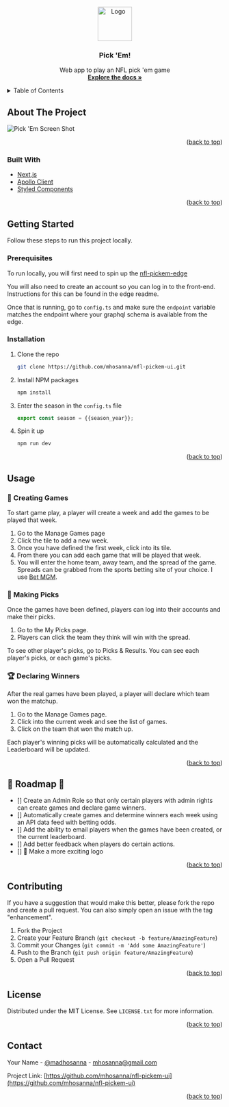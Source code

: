 <div id="top"></div>

<!-- PROJECT LOGO -->
<br />
<div align="center">
  <a href="https://github.com/mhosanna/nfl-pickem-ui">
    <img src="public/favicon.ico" alt="Logo" width="80" height="80">
  </a>

<h3 align="center">Pick 'Em!</h3>

  <p align="center">
    Web app to play an NFL pick 'em game
    <br />
    <a href="https://github.com/mhosanna/nfl-pickem-ui"><strong>Explore the docs »</strong></a>
    <br />
  </p>
</div>



<!-- TABLE OF CONTENTS -->
<details>
  <summary>Table of Contents</summary>
  <ol>
    <li>
      <a href="#about-the-project">About The Project</a>
      <ul>
        <li><a href="#built-with">Built With</a></li>
      </ul>
    </li>
    <li>
      <a href="#getting-started">Getting Started</a>
      <ul>
        <li><a href="#prerequisites">Prerequisites</a></li>
        <li><a href="#installation">Installation</a></li>
      </ul>
    </li>
    <li><a href="#usage">Usage</a></li>
    <li><a href="#roadmap">Roadmap</a></li>
    <li><a href="#contributing">Contributing</a></li>
    <li><a href="#license">License</a></li>
    <li><a href="#contact">Contact</a></li>
    <li><a href="#acknowledgments">Acknowledgments</a></li>
  </ol>
</details>



<!-- ABOUT THE PROJECT -->
## About The Project

![Pick 'Em Screen Shot](https://www.pick-em.club/demo/picks.png)

<p align="right">(<a href="#top">back to top</a>)</p>



### Built With

* [Next.js](https://nextjs.org/)
* [Apollo Client](https://www.apollographql.com/docs/react/)
* [Styled Components](https://styled-components.com/)

<p align="right">(<a href="#top">back to top</a>)</p>



<!-- GETTING STARTED -->
## Getting Started

Follow these steps to run this project locally.

### Prerequisites

To run locally, you will first need to spin up the [nfl-pickem-edge](https://github.com/mhosanna/nfl-pickem-edge)

You will also need to create an account so you can log in to the front-end. Instructions for this can be found in the edge readme.

Once that is running, go to `config.ts` and make sure the `endpoint` variable matches the endpoint where your graphql schema is available from the edge.

### Installation

1. Clone the repo
   ```sh
   git clone https://github.com/mhosanna/nfl-pickem-ui.git
   ```
2. Install NPM packages
   ```sh
   npm install
   ```
3. Enter the season in the `config.ts` file
   ```js
   export const season = {{season_year}};
   ```
4. Spin it up
    ```sh
    npm run dev
    ```

<p align="right">(<a href="#top">back to top</a>)</p>



<!-- USAGE EXAMPLES -->
## Usage

### 🏈 Creating Games
To start game play, a player will create a week and add the games to be played that week. 
1. Go to the Manage Games page
2. Click the tile to add a new week.
3. Once you have defined the first week, click into its tile.
4. From there you can add each game that will be played that week. 
5. You will enter the home team, away team, and the spread of the game. Spreads can be grabbed from the sports betting site of your choice. I use [Bet MGM](https://sports.betmgm.com/en/sports). 

### 🎲 Making Picks
Once the games have been defined, players can log into their accounts and make their picks.
1. Go to the My Picks page.
2. Players can click the team they think will win with the spread.

To see other player's picks, go to Picks & Results. You can see each player's picks, or each game's picks.

### 🏆 Declaring Winners
After the real games have been played, a player will declare which team won the matchup.
1. Go to the Manage Games page.
2. Click into the current week and see the list of games.
3. Click on the team that won the match up. 

Each player's winning picks will be automatically calculated and the Leaderboard will be updated. 

<p align="right">(<a href="#top">back to top</a>)</p>



<!-- ROADMAP -->
## 🚦 Roadmap 🚦

- [] Create an Admin Role so that only certain players with admin rights can create games and declare game winners.
- [] Automatically create games and determine winners each week using an API data feed with betting odds.
- [] Add the ability to email players when the games have been created, or the current leaderboard.
- [] Add better feedback when players do certain actions. 
- [] 🌟 Make a more exciting logo


<p align="right">(<a href="#top">back to top</a>)</p>



<!-- CONTRIBUTING -->
## Contributing

If you have a suggestion that would make this better, please fork the repo and create a pull request. You can also simply open an issue with the tag "enhancement".

1. Fork the Project
2. Create your Feature Branch (`git checkout -b feature/AmazingFeature`)
3. Commit your Changes (`git commit -m 'Add some AmazingFeature'`)
4. Push to the Branch (`git push origin feature/AmazingFeature`)
5. Open a Pull Request

<p align="right">(<a href="#top">back to top</a>)</p>



<!-- LICENSE -->
## License

Distributed under the MIT License. See `LICENSE.txt` for more information.

<p align="right">(<a href="#top">back to top</a>)</p>



<!-- CONTACT -->
## Contact

Your Name - [@madhosanna](https://twitter.com/@madhosanna) - mhosanna@gmail.com

Project Link: [https://github.com/mhosanna/nfl-pickem-ui](https://github.com/mhosanna/nfl-pickem-ui)

<p align="right">(<a href="#top">back to top</a>)</p>
